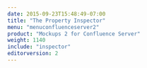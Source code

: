 ```yaml
---
date: 2015-09-23T15:48:49-07:00
title: "The Property Inspector"
menu: "menuconfluenceserver2" 
product: "Mockups 2 for Confluence Server"
weight: 1140
include: "inspector"
editorversion: 2
---
```

